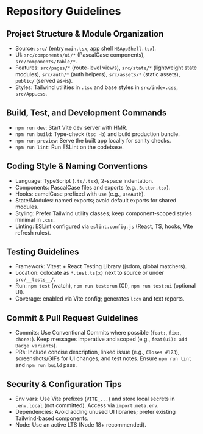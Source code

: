 # Repository Guidelines

## Project Structure & Module Organization
- Source: `src/` (entry `main.tsx`, app shell `HBAppShell.tsx`).
- UI: `src/components/ui/*` (PascalCase components), `src/components/table/*`.
- Features: `src/pages/*` (route-level views), `src/state/*` (lightweight state modules), `src/auth/*` (auth helpers), `src/assets/*` (static assets), `public/` (served as-is).
- Styles: Tailwind utilities in `.tsx` and base styles in `src/index.css`, `src/App.css`.

## Build, Test, and Development Commands
- `npm run dev`: Start Vite dev server with HMR.
- `npm run build`: Type-check (`tsc -b`) and build production bundle.
- `npm run preview`: Serve the built app locally for sanity checks.
- `npm run lint`: Run ESLint on the codebase.

## Coding Style & Naming Conventions
- Language: TypeScript (`.ts/.tsx`), 2-space indentation.
- Components: PascalCase files and exports (e.g., `Button.tsx`).
- Hooks: camelCase prefixed with `use` (e.g., `useAuth`).
- State/Modules: named exports; avoid default exports for shared modules.
- Styling: Prefer Tailwind utility classes; keep component-scoped styles minimal in `.css`.
- Linting: ESLint configured via `eslint.config.js` (React, TS, hooks, Vite refresh rules).

## Testing Guidelines
- Framework: Vitest + React Testing Library (jsdom, global matchers).
- Location: colocate as `*.test.ts(x)` next to source or under `src/__tests__/`.
- Run: `npm test` (watch), `npm run test:run` (CI), `npm run test:ui` (optional UI).
- Coverage: enabled via Vite config; generates `lcov` and text reports.

## Commit & Pull Request Guidelines
- Commits: Use Conventional Commits where possible (`feat:`, `fix:`, `chore:`). Keep messages imperative and scoped (e.g., `feat(ui): add Badge variants`).
- PRs: Include concise description, linked issue (e.g., `Closes #123`), screenshots/GIFs for UI changes, and test notes. Ensure `npm run lint` and `npm run build` pass.

## Security & Configuration Tips
- Env vars: Use Vite prefixes (`VITE_...`) and store local secrets in `.env.local` (not committed). Access via `import.meta.env`.
- Dependencies: Avoid adding unused UI libraries; prefer existing Tailwind-based components.
- Node: Use an active LTS (Node 18+ recommended).
